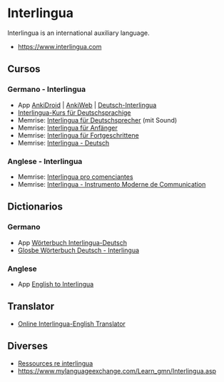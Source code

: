 # Interlingua
Interlingua is an international auxiliary language.
* https://www.interlingua.com

## Cursos
### Germano - Interlingua
* App [AnkiDroid](https://play.google.com/store/apps/details?id=com.ichi2.anki&gl=DE) | [AnkiWeb](https://ankiweb.net/) | [Deutsch-Interlingua](https://ankiweb.net/shared/info/10108193)
* [Interlingua-Kurs für Deutschsprachige](http://dj3uc.darc.de/ia-curso.html)
* Memrise: [Interlingua für Deutschsprecher](https://app.memrise.com/course/1714447/interlingua-fur-deutschsprecher/) (mit Sound)
* Memrise: [Interlingua für Anfänger](https://app.memrise.com/course/106022/interlingua-fur-anfanger/)
* Memrise: [Interlingua für Fortgeschrittene](https://app.memrise.com/course/5997666/interlingua-fur-fortgeschrittene/)
* Memrise: [Interlingua - Deutsch](https://app.memrise.com/course/884750/interlingua-deutsch/)

### Anglese - Interlingua
* Memrise: [Interlingua pro comenciantes](https://app.memrise.com/course/249172/interlingua-pro-comenciantes/)
* Memrise: [Interlingua - Instrumento Moderne de Communication](https://app.memrise.com/course/262533/interlingua-instrumento-moderne-de-communication/)

## Dictionarios
### Germano
* App [Wörterbuch Interlingua-Deutsch](https://play.google.com/store/apps/details?id=renegrothmann.iade&gl=DE)
* [Glosbe Wörterbuch Deutsch - Interlingua](https://glosbe.com/de/ia)

### Anglese
* App [English to Interlingua](https://play.google.com/store/apps/details?id=renegrothmann.iaenglish)

## Translator
* [Online Interlingua-English Translator](https://interlingua-translator.vercel.app/)




## Diverses
* [Ressources re interlingua](https://rudhar.com/lingtics/intrlnga/resurses.htm)
* https://www.mylanguageexchange.com/Learn_gmn/Interlingua.asp
